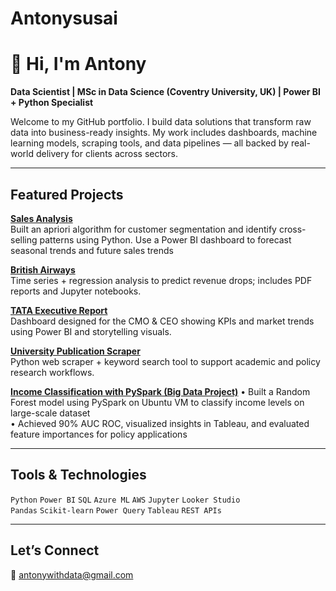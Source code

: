 # Antonysusai
# 👋 Hi, I'm Antony

**Data Scientist | MSc in Data Science (Coventry University, UK) | Power BI + Python Specialist**

Welcome to my GitHub portfolio. I build data solutions that transform raw data into business-ready insights. My work includes dashboards, machine learning models, scraping tools, and data pipelines — all backed by real-world delivery for clients across sectors.

---

##  Featured Projects

 **[Sales Analysis](https://github.com/AntonySusaivictor/Sales-forecasting-and-Power-BI-dashboard-built-using-Amazon)**  
Built an apriori algorithm for customer segmentation and identify cross-selling patterns using Python. Use a Power BI dashboard to forecast seasonal trends and future sales trends

**[British Airways](https://github.com/AntonySusaivictor/british-airways-data-analysis)**  
Time series + regression analysis to predict revenue drops; includes PDF reports and Jupyter notebooks.

**[TATA Executive Report](https://github.com/AntonySusaivictor/TATA-Executive-Report)**  
Dashboard designed for the CMO & CEO showing KPIs and market trends using Power BI and storytelling visuals.

**[University Publication Scraper](https://github.com/AntonySusaivictor/publication-scraper)**  
Python web scraper + keyword search tool to support academic and policy research workflows.

**[Income Classification with PySpark (Big Data Project)](https://github.com/AntonySusaivictor/Big-Data-Classification-and-income-classification-pyspark)** 
• Built a Random Forest model using PySpark on Ubuntu VM to classify income levels on large-scale dataset  
• Achieved 90% AUC ROC, visualized insights in Tableau, and evaluated feature importances for policy applications


---

## Tools & Technologies

`Python` `Power BI` `SQL` `Azure ML` `AWS` `Jupyter` `Looker Studio`  
`Pandas` `Scikit-learn` `Power Query` `Tableau` `REST APIs`

---

## Let’s Connect

📧 antonywithdata@gmail.com  
 
